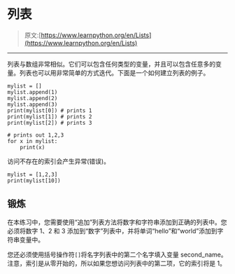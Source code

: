 # 列表

> 原文:[https://www.learnpython.org/en/Lists](https://www.learnpython.org/en/Lists)

* * *

列表与数组非常相似。它们可以包含任何类型的变量，并且可以包含任意多的变量。列表也可以用非常简单的方式迭代。下面是一个如何建立列表的例子。

```
mylist = []
mylist.append(1)
mylist.append(2)
mylist.append(3)
print(mylist[0]) # prints 1
print(mylist[1]) # prints 2
print(mylist[2]) # prints 3

# prints out 1,2,3
for x in mylist:
    print(x) 
```

访问不存在的索引会产生异常(错误)。

```
mylist = [1,2,3]
print(mylist[10]) 
```

## 锻炼

在本练习中，您需要使用“追加”列表方法将数字和字符串添加到正确的列表中。您必须将数字 1、2 和 3 添加到“数字”列表中，并将单词“hello”和“world”添加到字符串变量中。

您还必须使用括号操作符`[]`将名字列表中的第二个名字填入变量 second_name。注意，索引是从零开始的，所以如果您想访问列表中的第二项，它的索引将是 1。